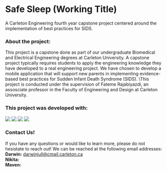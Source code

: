 # Safe Sleep (Working Title)
A Carleton Engineering fourth year capstone project centered around the implementation of best practices for SIDS.

### About the project:
This project is a capstone done as part of our undergraduate Biomedical and Electrical Engineering degrees at Carleton University. A capstone project typically requires students to apply the engineering knowledge they have developed to a real engineering project. We have chosen to develop a mobile application that will support new parents in implementing evidence-based best practices for Sudden Infant Death Syndrome (SIDS). \This project is conducted under the supervision of Fateme Rajabiyazdi, an assosciate professor in the Faculty of Engineering and Design at Carleton University. 

### This project was developed with:
<img src="https://img.shields.io/badge/Android_Studio-3DDC84?style=for-the-badge&logo=android-studio&logoColor=white"/> <img src="https://img.shields.io/badge/java-%23ED8B00.svg?style=for-the-badge&logo=openjdk&logoColor=white"/> <img src="https://img.shields.io/badge/Android-3DDC84?style=for-the-badge&logo=android&logoColor=white"/> <img src="https://img.shields.io/badge/sqlite-%2307405e.svg?style=for-the-badge&logo=sqlite&logoColor=white"/>

### Contact Us!
If you have any questions or would like to learn more, please do not hesistate to reach out! We can be reached at the following email addresses: 
<br> **Darwin:** darwinjull@cmail.carleton.ca
<br> **Nikita:**
<br> **Maven:** 
